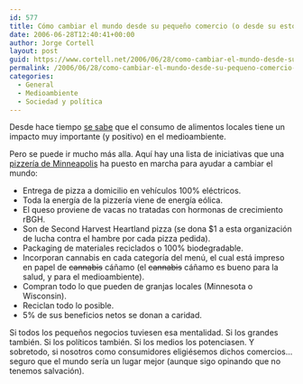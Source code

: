 ```yaml
---
id: 577
title: Cómo cambiar el mundo desde su pequeño comercio (o desde su estómago)
date: 2006-06-28T12:40:41+00:00
author: Jorge Cortell
layout: post
guid: https://www.cortell.net/2006/06/28/como-cambiar-el-mundo-desde-su-pequeno-comercio-o-desde-su-estomago/
permalink: /2006/06/28/como-cambiar-el-mundo-desde-su-pequeno-comercio-o-desde-su-estomago/
categories:
  - General
  - Medioambiente
  - Sociedad y polí­tica
---
```

Desde hace tiempo <a target="_blank" title="Local food" href="https://www.worldwatch.org/node/4132">se sabe</a> que el consumo de alimentos locales tiene un impacto muy importante (y positivo) en el medioambiente.

Pero se puede ir mucho más alla. Aquí­ hay una lista de iniciativas que una <a target="_blank" title="GalacticPizza" href="https://www.galacticpizza.com/gpvsnof.html">pizzerí­a de Minneapolis</a> ha puesto en marcha para ayudar a cambiar el mundo:

  * Entrega de pizza a domicilio en vehí­culos 100% eléctricos.
  * Toda la energí­a de la pizzerí­a viene de energí­a eólica.
  * El queso proviene de vacas no tratadas con hormonas de crecimiento rBGH.
  * Son de Second Harvest Heartland pizza (se dona $1 a esta organización de lucha contra el hambre por cada pizza pedida).
  * Packaging de materiales reciclados o 100% biodegradable.
  * Incorporan cannabis en cada categorí­a del menú, el cual está impreso en papel de <s>cannabis</s> cáñamo (el <s>cannabis</s> cáñamo es bueno para la salud, y para el medioambiente).
  * Compran todo lo que pueden de granjas locales (Minnesota o Wisconsin).
  * Reciclan todo lo posible.
  * 5% de sus beneficios netos se donan a caridad.

Si todos los pequeños negocios tuviesen esa mentalidad. Si los grandes también. Si los polí­ticos también. Si los medios los potenciasen. Y sobretodo, si nosotros como consumidores eligiésemos dichos comercios... seguro que el mundo serí­a un lugar mejor (aunque sigo opinando que no tenemos salvación).